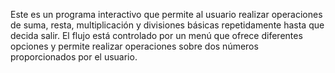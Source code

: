 Este es un programa interactivo que permite al usuario realizar operaciones de suma, resta, multiplicación y divisiones básicas repetidamente hasta que decida salir. 
El flujo está controlado por un menú que ofrece diferentes opciones y permite realizar operaciones sobre dos números proporcionados por el usuario.
